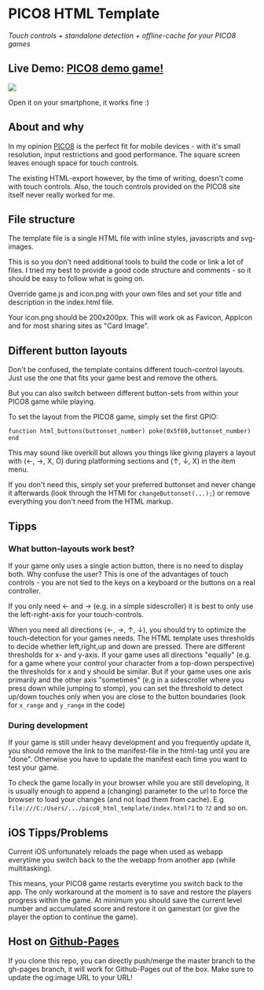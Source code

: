 # PICO8 HTML Template

*Touch controls + standalone detection + offline-cache for your PICO8 games*


## Live Demo: [PICO8 demo game!](https://headjump.github.io/pico8_html_template/)

[<img src="https://github.com/headjump/pico8_html_template/blob/gh-pages/html-demo.jpg?raw=true">](https://headjump.github.io/pico8_html_template/)

Open it on your smartphone, it works fine :)


## About and why

In my opinion [PICO8](https://www.lexaloffle.com/pico-8.php) is the perfect fit for mobile devices - with it's small resolution, input restrictions and good performance. The square screen leaves enough space for touch controls.

The existing HTML-export however, by the time of writing, doesn't come with touch controls. Also, the touch controls provided on the PICO8 site itself never really worked for me.


## File structure

The template file is a single HTML file with inline styles, javascripts and svg-images.

This is so you don't need additional tools to build the code or link a lot of files. I tried my best to provide a good code structure and comments - so it should be easy to follow what is going on.

Override game.js and icon.png with your own files and set your title and description in the index.html file.

Your icon.png should be 200x200px. This will work ok as Favicon, AppIcon and for most sharing sites as "Card Image".



## Different button layouts

Don't be confused, the template contains different touch-control layouts. Just use the one that fits your game best and remove the others.

But you can also switch between different button-sets from within your PICO8 game while playing.

To set the layout from the PICO8 game, simply set the first GPIO:

```
function html_buttons(buttonset_number) poke(0x5f80,buttonset_number) end
```

This may sound like overkill but allows you things like giving players a layout with (←, →, X, O) during platforming sections and (↑, ↓, X) in the item menu.

If you don't need this, simply set your preferred buttonset and never change it afterwards (look through the HTMl for `changeButtonset(...);`) or remove everything you don't need from the HTML markup.


## Tipps

### What button-layouts work best?

If your game only uses a single action button, there is no need to display both. Why confuse the user? This is one of the advantages of touch controls - you are not tied to the keys on a keyboard or the buttons on a real controller.

If you only need ← and → (e.g. in a simple sidescroller) it is best to only use the left-right-axis for your touch-controls.

When you need all directions (←, →, ↑, ↓), you should try to optimize the touch-detection for your games needs. The HTML template uses thresholds to decide whether left,right,up and down are pressed. There are different thresholds for x- and y-axis. If your game uses all directions "equally" (e.g. for a game where your control your character from a top-down perspective) the thresholds for x and y should be similar. But if your game uses one axis primarily and the other axis "sometimes" (e.g in a sidescroller where you press down while jumping to stomp), you can set the threshold to detect up/down touches only when you are close to the button boundaries (look for `x_range` and `y_range` in the code)


### During development

If your game is still under heavy development and you frequently update it, you should remove the link to the manifest-file in the html-tag until you are "done". Otherwise you have to update the manifest each time you want to test your game.

To check the game locally in your browser while you are still developing, it is usually enough to append a (changing) parameter to the url to force the browser to load your changes (and not load them from cache). E.g `file:///C:/Users/.../pico8_html_template/index.html?1` to `?2` and so on.


## iOS Tipps/Problems

Current iOS unfortunately reloads the page when used as webapp everytime you switch back to the the webapp from another app (while multitasking).

This means, your PICO8 game restarts everytime you switch back to the app. The only workaround at the moment is to save and restore the players progress within the game. At minimum you should save the current level number and accumulated score and restore it on gamestart (or give the player the option to continue the game).


## Host on [Github-Pages](https://pages.github.com/)

If you clone this repo, you can directly push/merge the master branch to the gh-pages branch, it will work for Github-Pages out of the box. Make sure to update the og:image URL to your URL!
